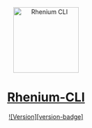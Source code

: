 <div align="center">
  <a href="https://github.com/Kurzdor/rhenium-cli" target="_blank" rel="noopener noreferrer"><img width="150" alt="Rhenium CLI" title="Rhenium CLI" src="https://github.com/Kurzdor/rhenium-cli/blob/master/media/Logo.png">
  <h1>Rhenium-CLI</h1>
  ![Version][version-badge]
</div>

<br />

[version-badge]: https://img.shields.io/badge/version-v1.0.0--alpha.0-brightgreen.svg